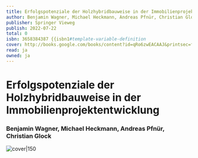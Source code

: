 ```yaml
---
title: Erfolgspotenziale der Holzhybridbauweise in der Immobilienprojektentwicklung
author: Benjamin Wagner, Michael Heckmann, Andreas Pfnür, Christian Glock
publisher: Springer Vieweg
publish: 2022-07-22
total: 0
isbn: 3658384387 {{isbn1#template-variable-definition
cover: http://books.google.com/books/content?id=qRo6zwEACAAJ&printsec=frontcover&img=1&zoom=1&source=gbs_api
read: ja
owned: ja
---
```


# Erfolgspotenziale der Holzhybridbauweise in der Immobilienprojektentwicklung
### Benjamin Wagner, Michael Heckmann, Andreas Pfnür, Christian Glock
![cover|150](http://books.google.com/books/content?id=qRo6zwEACAAJ&printsec=frontcover&img=1&zoom=1&source=gbs_api)